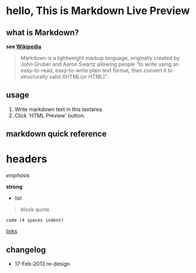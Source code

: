 # hello, This is Markdown Live Preview

## what is Markdown?

**see [Wikipedia](https://www.wikipedia.org/ "Wikipedia")**

>Markdown is a lightweight markup language, originally created by John Gruber and Aaron Swartz allowing people "to write using an easy-to-read, easy-to-write plain text format, then convert it to structurally valid XHTML(or HTML)".

## usage
1. Write markdown text in this textarea.
2. Click 'HTML Preview' button.

## markdown quick reference
# headers
*emphasis*

__strong__

* list

>block quote


	code (4 spaces indent)


[links](https://www.google.co.in/ "links")


## changelog
* 17-Feb-2013 re-design



